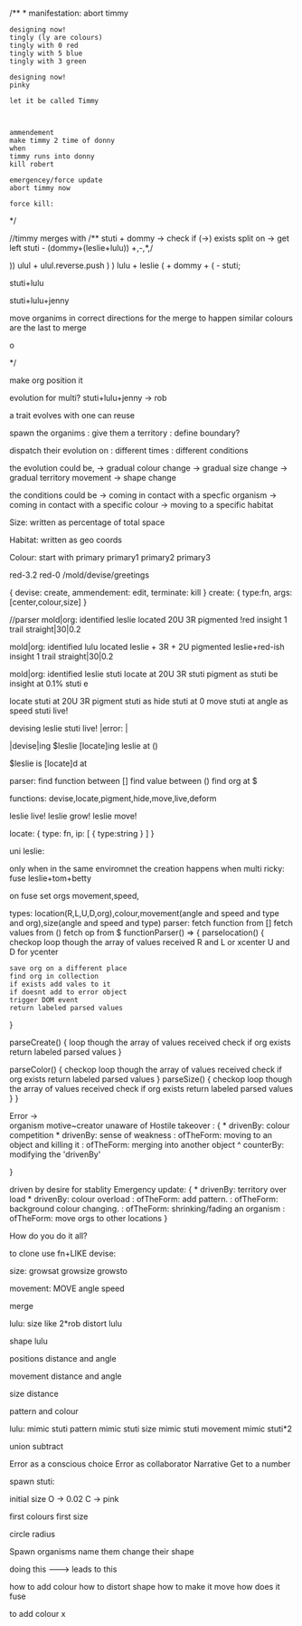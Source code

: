 /**
 * 
    manifestation: 
    abort timmy 
    


    designing now!
    tingly (ly are colours)
    tingly with 0 red 
    tingly with 5 blue 
    tingly with 3 green

    designing now!
    pinky 

    let it be called Timmy 

    

    ammendement 
    make timmy 2 time of donny 
    when 
    timmy runs into donny
    kill robert

    emergencey/force update 
    abort timmy now 

    force kill:

    
 */



//timmy merges with 
/**
 stuti + dommy -> 
 check if (->) exists 
 split on -> 
 get left 
 stuti - (dommy+(leslie+lulu))
+,-,*,/

))
ulul +
ulul.reverse.push
) ) lulu + leslie ( + dommy + ( - stuti;

stuti+lulu

stuti+lulu+jenny

move organims in correct directions for the merge to happen
similar colours are the last to merge 


  o


 */

make org 
position it

evolution for multi?
stuti+lulu+jenny -> rob



a trait evolves with one can reuse



spawn the organims 
: give them a territory 
: define boundary?

dispatch their evolution on 
: different times 
: different conditions 

the evolution could be, 
-> gradual colour change 
-> gradual size change 
-> gradual territory movement
-> shape change 

the conditions could be
-> coming in contact with a specfic organism
-> coming in contact with a specific colour 
-> moving to a specific habitat 

Size: 
written as percentage of total space 

Habitat:
written as geo coords

Colour:
start with primary 
primary1 
primary2
primary3 

red-3.2
red-0
/mold/devise/greetings

{
    devise: create, 
    ammendement: edit,
    terminate: kill
}
create: {
        type:fn,
        args:[center,colour,size]
}

//parser 
mold|org:
    identified leslie 
    located 20U 3R
    pigmented !red
    insight 1
    trail straight|30|0.2

mold|org:
    identified lulu 
    located leslie + 3R + 2U
    pigmented leslie+red-ish
    insight 1
    trail straight|30|0.2

mold|org: identified leslie 
stuti locate at 20U 3R
stuti pigment as 
stuti be insight at 0.1%
stuti e

locate stuti at 20U 3R 
pigment stuti as 
hide stuti at 0
move stuti at angle as speed
stuti live!

devising leslie 
stuti live!
|error: |

|devise|ing $leslie 
[locate]ing leslie at ()

$leslie is [locate]d at 

parser:
find function between []
find value between ()
find org at $ 

functions: 
devise,locate,pigment,hide,move,live,deform

leslie live!
leslie grow!
leslie move!

locate: {
    type: fn,
    ip: [
        {
            type:string
        }
    ]
}

uni leslie: 

only when in the same enviromnet 
the creation happens when 
multi ricky:
fuse leslie+tom+betty

on fuse set orgs movement,speed,

types: location(R,L,U,D,org),colour,movement(angle and speed and type and org),size(angle and speed and type)
parser: 
    fetch function from []
    fetch values from ()
    fetch op from $
functionParser() => {
    parselocation() {
    checkop
    loop though the array of values received 
    R and L or xcenter 
    U and D for ycenter
    
    save org on a different place 
    find org in collection 
    if exists add vales to it 
    if doesnt add to error object 
    trigger DOM event
    return labeled parsed values
}

parseCreate() {
    loop though the array of values received 
    check if org exists 
    return labeled parsed values
}

parseColor() {
    checkop
    loop though the array of values received 
    check if org exists 
    return labeled parsed values
}
parseSize() {
    checkop
    loop though the array of values received 
    check if org exists 
    return labeled parsed values
}
}


Error ->  
organism motive~creator unaware of
Hostile takeover : {
    * drivenBy: colour competition
    * drivenBy: sense of weakness
    : ofTheForm: moving to an object and killing it 
    : ofTheForm: merging into another object
    ^ counterBy: modifying the 'drivenBy'
    
}

driven by desire for stablity
Emergency update: {
    * drivenBy: territory over load 
    * drivenBy: colour overload
    : ofTheForm: add pattern.
    : ofTheForm: background colour changing.
    : ofTheForm: shrinking/fading an organism
    : ofTheForm: move orgs to other locations
}

How do you do it all?


to clone use 
fn+LIKE
devise:



size:
growsat 
growsize 
growsto 

movement:
MOVE
angle
speed 

merge 


lulu:
size like 2*rob
distort lulu 


shape lulu

positions
distance and angle 

movement 
distance and angle 

size 
distance 

pattern 
and colour 

lulu:
mimic stuti 
pattern mimic stuti 
size mimic stuti 
movement mimic stuti*2




union 
subtract 

Error as a conscious choice 
Error as collaborator
Narrative 
Get to a number

spawn stuti:

initial size 
O -> 0.02
C -> pink

first colours 
first size 


circle 
radius 


Spawn organisms 
name them 
change their shape 


doing this ---> leads to this 


how to add colour 
how to distort shape 
how to make it move 
how does it fuse 

to add colour 
x 






